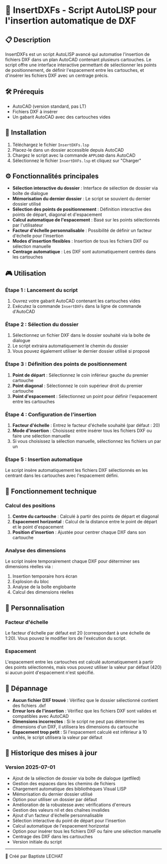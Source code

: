 # 🔄 InsertDXFs - Script AutoLISP pour l'insertion automatique de DXF

## 📋 Description

InsertDXFs est un script AutoLISP avancé qui automatise l'insertion de fichiers DXF dans un plan AutoCAD contenant plusieurs cartouches. Le script offre une interface interactive permettant de sélectionner les points de positionnement, de définir l'espacement entre les cartouches, et d'insérer les fichiers DXF avec un centrage précis.

## 🛠️ Prérequis

- AutoCAD (version standard, pas LT)
- Fichiers DXF à insérer
- Un gabarit AutoCAD avec des cartouches vides

## 🚀 Installation

1. Téléchargez le fichier `InsertDXFs.lsp`
2. Placez-le dans un dossier accessible depuis AutoCAD
3. Chargez le script avec la commande `APPLOAD` dans AutoCAD
4. Sélectionnez le fichier `InsertDXFs.lsp` et cliquez sur "Charger"

## ⚙️ Fonctionnalités principales

- **Sélection interactive du dossier** : Interface de sélection de dossier via boîte de dialogue
- **Mémorisation du dernier dossier** : Le script se souvient du dernier dossier utilisé
- **Sélection des points de positionnement** : Définition interactive des points de départ, diagonal et d'espacement
- **Calcul automatique de l'espacement** : Basé sur les points sélectionnés par l'utilisateur
- **Facteur d'échelle personnalisable** : Possibilité de définir un facteur d'échelle pour l'insertion
- **Modes d'insertion flexibles** : Insertion de tous les fichiers DXF ou sélection manuelle
- **Centrage automatique** : Les DXF sont automatiquement centrés dans les cartouches

## 🎮 Utilisation

### Étape 1 : Lancement du script

1. Ouvrez votre gabarit AutoCAD contenant les cartouches vides
2. Exécutez la commande `InsertDXFs` dans la ligne de commande d'AutoCAD

### Étape 2 : Sélection du dossier

1. Sélectionnez un fichier DXF dans le dossier souhaité via la boîte de dialogue
2. Le script extraira automatiquement le chemin du dossier
3. Vous pouvez également utiliser le dernier dossier utilisé si proposé

### Étape 3 : Définition des points de positionnement

1. **Point de départ** : Sélectionnez le coin inférieur gauche du premier cartouche
2. **Point diagonal** : Sélectionnez le coin supérieur droit du premier cartouche
3. **Point d'espacement** : Sélectionnez un point pour définir l'espacement entre les cartouches

### Étape 4 : Configuration de l'insertion

1. **Facteur d'échelle** : Entrez le facteur d'échelle souhaité (par défaut : 20)
2. **Mode d'insertion** : Choisissez entre insérer tous les fichiers DXF ou faire une sélection manuelle
3. Si vous choisissez la sélection manuelle, sélectionnez les fichiers un par un

### Étape 5 : Insertion automatique

Le script insère automatiquement les fichiers DXF sélectionnés en les centrant dans les cartouches avec l'espacement défini.

## 📐 Fonctionnement technique

### Calcul des positions

1. **Centre du cartouche** : Calculé à partir des points de départ et diagonal
2. **Espacement horizontal** : Calcul de la distance entre le point de départ et le point d'espacement
3. **Position d'insertion** : Ajustée pour centrer chaque DXF dans son cartouche

### Analyse des dimensions

Le script insère temporairement chaque DXF pour déterminer ses dimensions réelles via :
1. Insertion temporaire hors écran
2. Explosion du bloc
3. Analyse de la boîte englobante
4. Calcul des dimensions réelles

## 🔧 Personnalisation

### Facteur d'échelle

Le facteur d'échelle par défaut est 20 (correspondant à une échelle de 1:20). Vous pouvez le modifier lors de l'exécution du script.

### Espacement

L'espacement entre les cartouches est calculé automatiquement à partir des points sélectionnés, mais vous pouvez utiliser la valeur par défaut (420) si aucun point d'espacement n'est spécifié.

## 🚨 Dépannage

- **Aucun fichier DXF trouvé** : Vérifiez que le dossier sélectionné contient des fichiers .dxf
- **Erreur lors de l'insertion** : Vérifiez que les fichiers DXF sont valides et compatibles avec AutoCAD
- **Dimensions incorrectes** : Si le script ne peut pas déterminer les dimensions d'un DXF, il utilisera les dimensions du cartouche
- **Espacement trop petit** : Si l'espacement calculé est inférieur à 10 unités, le script utilisera la valeur par défaut

## 📝 Historique des mises à jour

### Version 2025-07-01
- Ajout de la sélection de dossier via boîte de dialogue (getfiled)
- Gestion des espaces dans les chemins de fichiers
- Chargement automatique des bibliothèques Visual LISP
- Mémorisation du dernier dossier utilisé
- Option pour utiliser un dossier par défaut
- Amélioration de la robustesse avec vérifications d'erreurs
- Gestion des valeurs nil et des chaînes invalides
- Ajout d'un facteur d'échelle personnalisable
- Sélection interactive du point de départ pour l'insertion
- Calcul automatique de l'espacement horizontal
- Option pour insérer tous les fichiers DXF ou faire une sélection manuelle
- Centrage des DXF dans les cartouches
- Version initiale du script

---

📝 Créé par Baptiste LECHAT

